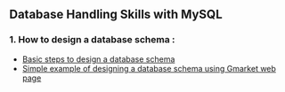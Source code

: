 Database Handling Skills with MySQL
------------------------------------

### 1. How to design a database schema :
   + [Basic steps to design a database schema](https://github.com/haeunello/MySQL/blob/master/design_schema_with_sql.md)
   + [Simple example of designing a database schema using Gmarket web page](https://github.com/haeunello/MySQL/blob/master/design_database_gmarket.md)
